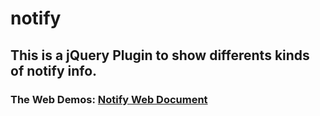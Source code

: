 # notify
## This is a jQuery Plugin to show differents kinds of notify info.
### The Web Demos:  [Notify Web Document](http://intelligentgroup.qiyemh.com/article/notify.xhtml#demos "Notify Demos")